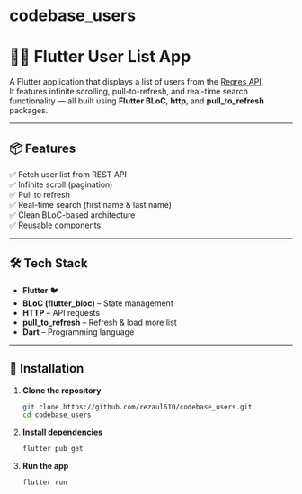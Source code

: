 # codebase_users

# 🧑‍💼 Flutter User List App

A Flutter application that displays a list of users from the [Reqres API](https://reqres.in/api/users).  
It features infinite scrolling, pull-to-refresh, and real-time search functionality — all built using **Flutter BLoC**, **http**, and **pull_to_refresh** packages.

---

## 📦 Features

✅ Fetch user list from REST API  
✅ Infinite scroll (pagination)  
✅ Pull to refresh  
✅ Real-time search (first name & last name)  
✅ Clean BLoC-based architecture  
✅ Reusable components  

---

## 🛠️ Tech Stack

- **Flutter** 🐦  
- **BLoC (flutter_bloc)** – State management  
- **HTTP** – API requests  
- **pull_to_refresh** – Refresh & load more list  
- **Dart** – Programming language  

---

## 🔧 Installation

1. **Clone the repository**
   ```bash
   git clone https://github.com/rezaul610/codebase_users.git
   cd codebase_users
2. **Install dependencies**
    ```bash
    flutter pub get
3. **Run the app**
    ```bash
    flutter run
